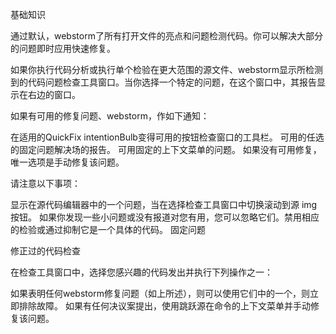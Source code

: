 基础知识

通过默认，webstorm了所有打开文件的亮点和问题检测代码。你可以解决大部分的问题即时应用快速修复。

如果你执行代码分析或执行单个检验在更大范围的源文件、webstorm显示所检测到的代码问题检查工具窗口。当你选择一个特定的问题，在这个窗口中，其报告显示在右边的窗口。

如果有可用的修复问题、webstorm，作如下通知：

在适用的QuickFix intentionBulb变得可用的按钮检查窗口的工具栏。
可用的任选的固定问题解决场的报告。
可用固定的上下文菜单的问题。
如果没有可用修复，唯一选项是手动修复该问题。

请注意以下事项：

显示在源代码编辑器中的一个问题，当在选择检查工具窗口中切换滚动到源  img按钮。
如果你发现一些小问题或没有报道对您有用，您可以忽略它们。禁用相应的检验或通过抑制它是一个具体的代码。
固定问题

修正过的代码检查


在检查工具窗口中，选择您感兴趣的代码发出并执行下列操作之一：

如果表明任何webstorm修复问题（如上所述），则可以使用它们中的一个，则立即排除故障。
如果有任何决议案提出，使用跳跃源在命令的上下文菜单并手动修复该问题。